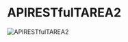 # APIRESTfulTAREA2
![APIRESTfulTAREA2](https://github.com/1350688873/APIRESTfulTAREA2/assets/135384334/10328e21-ec5f-46ce-bc45-cd3a995dd078)
